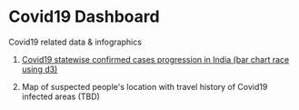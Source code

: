 # Covid19 Dashboard

Covid19 related data &amp; infographics

1. [Covid19 statewise confirmed cases progression in India (bar chart race using d3)](https://craj.github.io/covid19/india-tracker-statewise-count.html)

2. Map of suspected people's location with travel history of Covid19 infected areas (TBD)
